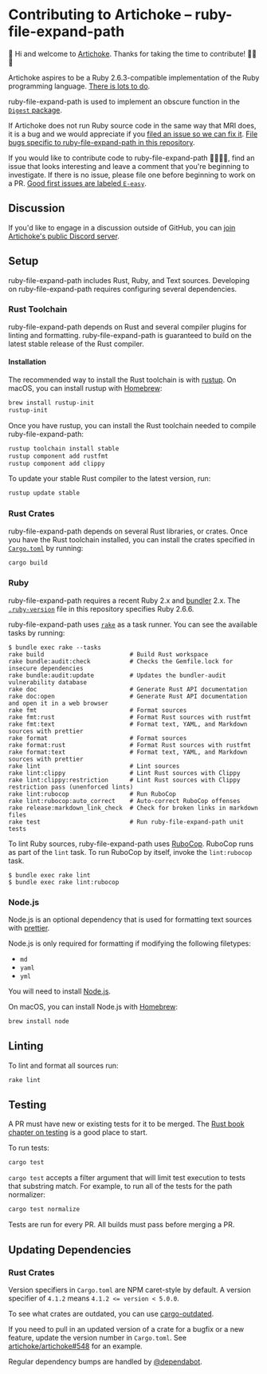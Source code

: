 # Contributing to Artichoke – ruby-file-expand-path

👋 Hi and welcome to [Artichoke]. Thanks for taking the time to contribute!
💪💎🙌

Artichoke aspires to be a Ruby 2.6.3-compatible implementation of the Ruby
programming language. [There is lots to do].

ruby-file-expand-path is used to implement an obscure function in the [`Digest`
package].

If Artichoke does not run Ruby source code in the same way that MRI does, it is
a bug and we would appreciate if you [filed an issue so we can fix it]. [File
bugs specific to ruby-file-expand-path in this repository].

If you would like to contribute code to ruby-file-expand-path 👩‍💻👨‍💻, find an
issue that looks interesting and leave a comment that you're beginning to
investigate. If there is no issue, please file one before beginning to work on a
PR. [Good first issues are labeled `E-easy`].

## Discussion

If you'd like to engage in a discussion outside of GitHub, you can [join
Artichoke's public Discord server].

## Setup

ruby-file-expand-path includes Rust, Ruby, and Text sources. Developing on
ruby-file-expand-path requires configuring several dependencies.

### Rust Toolchain

ruby-file-expand-path depends on Rust and several compiler plugins for linting
and formatting. ruby-file-expand-path is guaranteed to build on the latest
stable release of the Rust compiler.

#### Installation

The recommended way to install the Rust toolchain is with [rustup]. On macOS,
you can install rustup with [Homebrew]:

```sh
brew install rustup-init
rustup-init
```

Once you have rustup, you can install the Rust toolchain needed to compile
ruby-file-expand-path:

```sh
rustup toolchain install stable
rustup component add rustfmt
rustup component add clippy
```

To update your stable Rust compiler to the latest version, run:

```sh
rustup update stable
```

### Rust Crates

ruby-file-expand-path depends on several Rust libraries, or crates. Once you
have the Rust toolchain installed, you can install the crates specified in
[`Cargo.toml`](Cargo.toml) by running:

```sh
cargo build
```

### Ruby

ruby-file-expand-path requires a recent Ruby 2.x and [bundler] 2.x. The
[`.ruby-version`](.ruby-version) file in this repository specifies Ruby 2.6.6.

ruby-file-expand-path uses [`rake`](Rakefile) as a task runner. You can see the
available tasks by running:

```console
$ bundle exec rake --tasks
rake build                        # Build Rust workspace
rake bundle:audit:check           # Checks the Gemfile.lock for insecure dependencies
rake bundle:audit:update          # Updates the bundler-audit vulnerability database
rake doc                          # Generate Rust API documentation
rake doc:open                     # Generate Rust API documentation and open it in a web browser
rake fmt                          # Format sources
rake fmt:rust                     # Format Rust sources with rustfmt
rake fmt:text                     # Format text, YAML, and Markdown sources with prettier
rake format                       # Format sources
rake format:rust                  # Format Rust sources with rustfmt
rake format:text                  # Format text, YAML, and Markdown sources with prettier
rake lint                         # Lint sources
rake lint:clippy                  # Lint Rust sources with Clippy
rake lint:clippy:restriction      # Lint Rust sources with Clippy restriction pass (unenforced lints)
rake lint:rubocop                 # Run RuboCop
rake lint:rubocop:auto_correct    # Auto-correct RuboCop offenses
rake release:markdown_link_check  # Check for broken links in markdown files
rake test                         # Run ruby-file-expand-path unit tests
```

To lint Ruby sources, ruby-file-expand-path uses [RuboCop]. RuboCop runs as part
of the `lint` task. To run RuboCop by itself, invoke the `lint:rubocop` task.

```console
$ bundle exec rake lint
$ bundle exec rake lint:rubocop
```

### Node.js

Node.js is an optional dependency that is used for formatting text sources with
[prettier].

Node.js is only required for formatting if modifying the following filetypes:

- `md`
- `yaml`
- `yml`

You will need to install [Node.js].

On macOS, you can install Node.js with [Homebrew]:

```sh
brew install node
```

## Linting

To lint and format all sources run:

```sh
rake lint
```

## Testing

A PR must have new or existing tests for it to be merged. The [Rust book chapter
on testing] is a good place to start.

To run tests:

```sh
cargo test
```

`cargo test` accepts a filter argument that will limit test execution to tests
that substring match. For example, to run all of the tests for the path
normalizer:

```sh
cargo test normalize
```

Tests are run for every PR. All builds must pass before merging a PR.

## Updating Dependencies

### Rust Crates

Version specifiers in `Cargo.toml` are NPM caret-style by default. A version
specifier of `4.1.2` means `4.1.2 <= version < 5.0.0`.

To see what crates are outdated, you can use [cargo-outdated].

If you need to pull in an updated version of a crate for a bugfix or a new
feature, update the version number in `Cargo.toml`. See
[artichoke/artichoke#548] for an example.

Regular dependency bumps are handled by [@dependabot].

[artichoke]: https://github.com/artichoke
[there is lots to do]: https://github.com/artichoke/artichoke/issues
[`digest` package]:
  https://ruby-doc.org/stdlib-2.6.3/libdoc/digest/rdoc/Digest.html#method-c-bubblebabble
[filed an issue so we can fix it]:
  https://github.com/artichoke/artichoke/issues/new
[file bugs specific to ruby-file-expand-path in this repository]:
  https://github.com/artichoke/ruby-file-expand-path/issues/new
[good first issues are labeled `e-easy`]:
  https://github.com/artichoke/ruby-file-expand-path/labels/E-easy
[join artichoke's public discord server]: https://discord.gg/QCe2tp2
[rustup]: https://rustup.rs/
[homebrew]: https://docs.brew.sh/Installation
[bundler]: https://bundler.io/
[rubocop]: https://github.com/rubocop-hq/rubocop
[prettier]: https://prettier.io/
[node.js]: https://nodejs.org/en/download/package-manager/
[rust book chapter on testing]:
  https://doc.rust-lang.org/book/ch11-00-testing.html
[cargo-outdated]: https://github.com/kbknapp/cargo-outdated
[artichoke/artichoke#548]: https://github.com/artichoke/artichoke/pull/548
[@dependabot]: https://dependabot.com/
